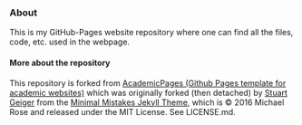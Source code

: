 ### About
This is my GitHub-Pages website repository where one can find all the files, code, etc. used in the webpage.

#### More about the repository
This repository is forked from [AcademicPages (Github Pages template for academic websites)](https://github.com/academicpages/academicpages.github.io) which was originally forked (then detached) by [Stuart Geiger](https://github.com/staeiou) from the [Minimal Mistakes Jekyll Theme](https://mmistakes.github.io/minimal-mistakes/), which is © 2016 Michael Rose and released under the MIT License. See LICENSE.md.
